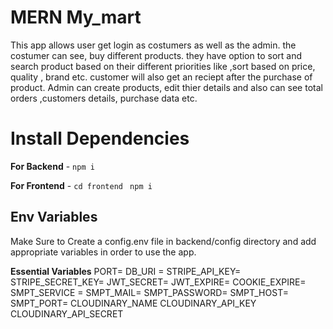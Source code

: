 # MERN My_mart
This app allows user get login as costumers as well as the admin. the costumer can see, buy different products. they have option to sort and search product based on their different priorities like ,sort based on price, quality , brand etc. customer will also get an reciept after the purchase of product. Admin can create products, edit thier details and also can see total orders ,customers details, purchase data etc.
# Install Dependencies

**For Backend** - `npm i`

**For Frontend** - `cd frontend` ` npm i`

## Env Variables

Make Sure to Create a config.env file in backend/config directory and add appropriate variables in order to use the app.

**Essential Variables**
PORT=
DB_URI =
STRIPE_API_KEY=
STRIPE_SECRET_KEY=
JWT_SECRET=
JWT_EXPIRE=
COOKIE_EXPIRE=
SMPT_SERVICE =
SMPT_MAIL=
SMPT_PASSWORD=
SMPT_HOST=
SMPT_PORT=
CLOUDINARY_NAME
CLOUDINARY_API_KEY
CLOUDINARY_API_SECRET
